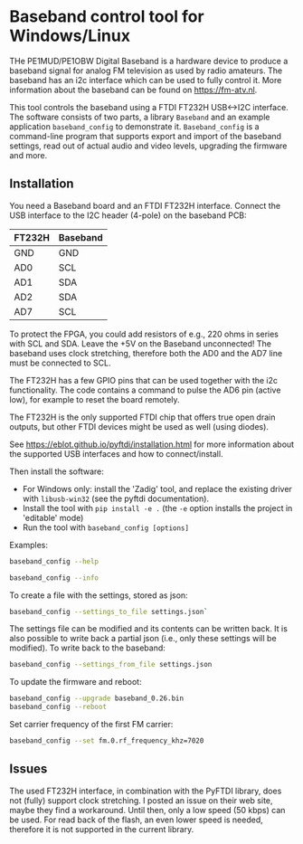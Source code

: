 # Baseband control tool for Windows/Linux

THe PE1MUD/PE1OBW Digital Baseband is a hardware device to produce a baseband
signal for analog FM television as used by radio amateurs.
The baseband has an i2c interface which can be used to fully control it.
More information about the baseband can be found on <https://fm-atv.nl>.

This tool controls the baseband using a FTDI FT232H USB<->I2C interface.
The software consists of two parts, a library `Baseband` and an example
application `baseband_config` to demonstrate it. `Baseband_config` is a
command-line program that supports export and import of the baseband settings,
read out of actual audio and video levels, upgrading the firmware and more.

## Installation

You need a Baseband board and an FTDI FT232H interface.
Connect the USB interface to the I2C header (4-pole) on the baseband PCB:

|FT232H   |Baseband |
|---------|---------|
|GND      |GND      |
|AD0      |SCL      |
|AD1      |SDA      |
|AD2      |SDA      |
|AD7      |SCL      |

To protect the FPGA, you could add resistors of e.g., 220 ohms in series
with SCL and SDA. Leave the +5V on the Baseband unconnected! The baseband
uses clock stretching, therefore both the AD0 and the AD7 line must be
connected to SCL.

The FT232H has a few GPIO pins that can be used together with the i2c
functionality. The code contains a command to pulse the AD6 pin (active low),
for example to reset the board remotely.

The FT232H is the only supported FTDI chip that offers true open drain outputs,
but other FTDI devices might be used as well (using diodes).

See <https://eblot.github.io/pyftdi/installation.html> for more information
about the supported USB interfaces and how to connect/install.

Then install the software:

- For Windows only: install the 'Zadig' tool, and replace the existing driver
with `libusb-win32` (see the pyftdi documentation).
- Install the tool with `pip install -e .` (the `-e` option installs the
project in 'editable' mode)
- Run the tool with `baseband_config [options]`

Examples:

```bash
baseband_config --help
```

```bash
baseband_config --info
```

To create a file with the settings, stored as json:

```bash
baseband_config --settings_to_file settings.json`
```

The settings file can be modified and its contents can be written back.
It is also possible to write back a partial json (i.e., only these settings
will be modified).
To write back to the baseband:

```bash
baseband_config --settings_from_file settings.json
```

To update the firmware and reboot:

```bash
baseband_config --upgrade baseband_0.26.bin
baseband_config --reboot
```

Set carrier frequency of the first FM carrier:

```bash
baseband_config --set fm.0.rf_frequency_khz=7020
```

## Issues

The used FT232H interface, in combination with the PyFTDI library, does not
(fully) support clock stretching. I posted an issue on their web site, maybe
they find a workaround. Until then, only a low speed (50 kbps) can be used.
For read back of the flash, an even lower speed is needed, therefore it is not
supported in the current library.
